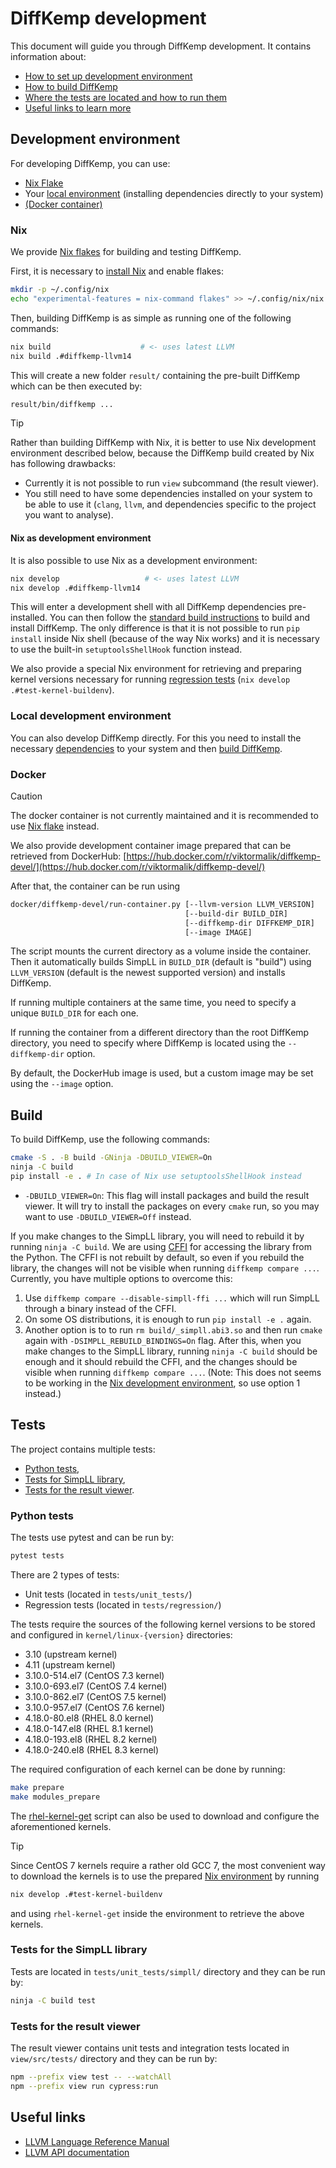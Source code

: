 # DiffKemp development

This document will guide you through DiffKemp development. It contains
information about:

- [How to set up development environment](#development-environment)
- [How to build DiffKemp](#build)
- [Where the tests are located and how to run them](#tests)
- [Useful links to learn more](#useful-links)

## Development environment

For developing DiffKemp, you can use:

- [Nix Flake](#nix)
- Your [local environment](#local-development-environment) (installing
  dependencies directly to your system)
- [(Docker container)](#docker)

### Nix

We provide [Nix flakes](https://nixos.wiki/wiki/Flakes) for building and testing
DiffKemp.

First, it is necessary to [install Nix](https://nixos.org/download.html) and
enable flakes:

```sh
mkdir -p ~/.config/nix
echo "experimental-features = nix-command flakes" >> ~/.config/nix/nix.conf
```

Then, building DiffKemp is as simple as running one of the following commands:

```sh
nix build                    # <- uses latest LLVM
nix build .#diffkemp-llvm14
```

This will create a new folder `result/` containing the pre-built DiffKemp which
can be then executed by:

```sh
result/bin/diffkemp ...
```

> [!TIP]
> Rather than building DiffKemp with Nix, it is better to use Nix development
> environment described below, because the DiffKemp build created by Nix has
> following drawbacks:
>
> - Currently it is not possible to run `view` subcommand (the result viewer).
> - You still need to have some dependencies installed on your system to be able
>   to use it (`clang`, `llvm`, and dependencies specific to the project you
>   want to analyse).

#### Nix as development environment

It is also possible to use Nix as a development environment:

```sh
nix develop                   # <- uses latest LLVM
nix develop .#diffkemp-llvm14
```

This will enter a development shell with all DiffKemp dependencies
pre-installed. You can then follow the [standard build
instructions](#build) to build and install DiffKemp. The only
difference is that it is not possible to run `pip install` inside Nix shell
(because of the way Nix works) and it is necessary to use the built-in
`setuptoolsShellHook` function instead.

We also provide a special Nix environment for retrieving and preparing kernel
versions necessary for running [regression tests](#python-tests)
(`nix develop .#test-kernel-buildenv`).

### Local development environment

You can also develop DiffKemp directly. For this you need to install the
necessary [dependencies](installation.md#dependencies) to your system and then
[build DiffKemp](#build).

### Docker

> [!CAUTION]
> The docker container is not currently maintained and it is recommended to use
> [Nix flake](#nix) instead.

We also provide development container image prepared that can be retrieved from
DockerHub:
[https://hub.docker.com/r/viktormalik/diffkemp-devel/](https://hub.docker.com/r/viktormalik/diffkemp-devel/)

After that, the container can be run using

```txt
docker/diffkemp-devel/run-container.py [--llvm-version LLVM_VERSION]
                                       [--build-dir BUILD_DIR]
                                       [--diffkemp-dir DIFFKEMP_DIR]
                                       [--image IMAGE]
```

The script mounts the current directory as a volume inside the container.
Then it automatically builds SimpLL in `BUILD_DIR` (default is "build") using
`LLVM_VERSION` (default is the newest supported version) and installs DiffKemp.

If running multiple containers at the same time, you need to specify a unique
`BUILD_DIR` for each one.

If running the container from a different directory than the root DiffKemp
directory, you need to specify where DiffKemp is located using the
`--diffkemp-dir` option.

By default, the DockerHub image is used, but a custom image may be set using
the `--image` option.

## Build

To build DiffKemp, use the following commands:

```sh
cmake -S . -B build -GNinja -DBUILD_VIEWER=On
ninja -C build
pip install -e . # In case of Nix use setuptoolsShellHook instead
```

- `-DBUILD_VIEWER=On`: This flag will install packages and build the result
  viewer. It will try to install the packages on every `cmake` run, so you may
  want to use `-DBUILD_VIEWER=Off` instead.

If you make changes to the SimpLL library, you will need to rebuild it by
running `ninja -C build`. We are using [CFFI](https://cffi.readthedocs.io/en/stable/)
for accessing the library from the Python. The CFFI is not rebuilt by default,
so even if you rebuild the library, the changes will not be visible when running
`diffkemp compare ...`. Currently, you have multiple options to overcome this:

1. Use `diffkemp compare --disable-simpll-ffi ...` which will run SimpLL
  through a binary instead of the CFFI.
2. On some OS distributions, it is enough to run `pip install -e .` again.
3. Another option is to to run `rm build/_simpll.abi3.so` and then run `cmake`
  again with `-DSIMPLL_REBUILD_BINDINGS=On` flag. After this, when you make
  changes to the SimpLL library, running `ninja -C build` should be enough and
  it should rebuild the CFFI, and the changes should be visible when running
  `diffkemp compare ...`.
  (Note: This does not seems to be working in the [Nix development environment](#nix-as-development-environment),
  so use option 1 instead.)

## Tests

The project contains multiple tests:

- [Python tests](#python-tests),
- [Tests for SimpLL library](#tests-for-the-simpll-library),
- [Tests for the result viewer](#tests-for-the-result-viewer).

### Python tests

The tests use pytest and can be run by:

```sh
pytest tests
```

There are 2 types of tests:

- Unit tests (located in `tests/unit_tests/`)
- Regression tests (located in `tests/regression/`)

The tests require the sources of the following kernel versions to be stored and
configured in `kernel/linux-{version}` directories:

- 3.10 (upstream kernel)
- 4.11 (upstream kernel)
- 3.10.0-514.el7 (CentOS 7.3 kernel)
- 3.10.0-693.el7 (CentOS 7.4 kernel)
- 3.10.0-862.el7 (CentOS 7.5 kernel)
- 3.10.0-957.el7 (CentOS 7.6 kernel)
- 4.18.0-80.el8 (RHEL 8.0 kernel)
- 4.18.0-147.el8 (RHEL 8.1 kernel)
- 4.18.0-193.el8 (RHEL 8.2 kernel)
- 4.18.0-240.el8 (RHEL 8.3 kernel)

The required configuration of each kernel can be done by running:

```sh
make prepare
make modules_prepare
```

The [rhel-kernel-get](https://github.com/viktormalik/rhel-kernel-get) script can
also be used to download and configure the aforementioned kernels.

> [!TIP]
> Since CentOS 7 kernels require a rather old GCC 7, the most convenient way to
> download the kernels is to use the prepared [Nix environment](#nix-as-development-environment)
> by running
>
> ```sh
> nix develop .#test-kernel-buildenv
> ```
>
> and using `rhel-kernel-get` inside the environment to retrieve the above
> kernels.

### Tests for the SimpLL library

Tests are located in `tests/unit_tests/simpll/` directory and they can be run
by:

```sh
ninja -C build test
```

### Tests for the result viewer

The result viewer contains unit tests and integration tests located in
`view/src/tests/` directory and they can be run by:

```sh
npm --prefix view test -- --watchAll
npm --prefix view run cypress:run
```

## Useful links

- [LLVM Language Reference Manual](https://llvm.org/docs/LangRef.html)
- [LLVM API documentation](https://llvm.org/doxygen/index.html)

